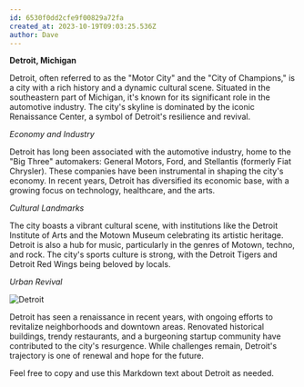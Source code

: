 ```yaml
---
id: 6530f0dd2cfe9f00829a72fa
created_at: 2023-10-19T09:03:25.536Z
author: Dave
---
```


**Detroit, Michigan**

Detroit, often referred to as the "Motor City" and the "City of Champions," is a city with a rich history and a dynamic cultural scene. Situated in the southeastern part of Michigan, it's known for its significant role in the automotive industry. The city's skyline is dominated by the iconic Renaissance Center, a symbol of Detroit's resilience and revival.

*Economy and Industry*

Detroit has long been associated with the automotive industry, home to the "Big Three" automakers: General Motors, Ford, and Stellantis (formerly Fiat Chrysler). These companies have been instrumental in shaping the city's economy. In recent years, Detroit has diversified its economic base, with a growing focus on technology, healthcare, and the arts.

*Cultural Landmarks*

The city boasts a vibrant cultural scene, with institutions like the Detroit Institute of Arts and the Motown Museum celebrating its artistic heritage. Detroit is also a hub for music, particularly in the genres of Motown, techno, and rock. The city's sports culture is strong, with the Detroit Tigers and Detroit Red Wings being beloved by locals.

*Urban Revival*

![Detroit](https://upload.wikimedia.org/wikipedia/commons/2/26/Detroit_Skyline_from_Windsor_-_L%27horizon_de_Detroit_la_nuit_-_panoramio.jpg)

Detroit has seen a renaissance in recent years, with ongoing efforts to revitalize neighborhoods and downtown areas. Renovated historical buildings, trendy restaurants, and a burgeoning startup community have contributed to the city's resurgence. While challenges remain, Detroit's trajectory is one of renewal and hope for the future.

Feel free to copy and use this Markdown text about Detroit as needed.
